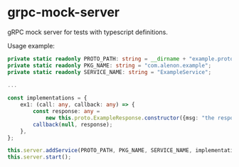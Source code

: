 # grpc-mock-server
gRPC mock server for tests with typescript definitions.


Usage example:
```typescript
private static readonly PROTO_PATH: string = __dirname + "example.proto";
private static readonly PKG_NAME: string = "com.alenon.example";
private static readonly SERVICE_NAME: string = "ExampleService";

...
    
const implementations = {
    ex1: (call: any, callback: any) => {
        const response: any =
            new this.proto.ExampleResponse.constructor({msg: "the response message"});
        callback(null, response);
    },
};

this.server.addService(PROTO_PATH, PKG_NAME, SERVICE_NAME, implementations);
this.server.start();
```
